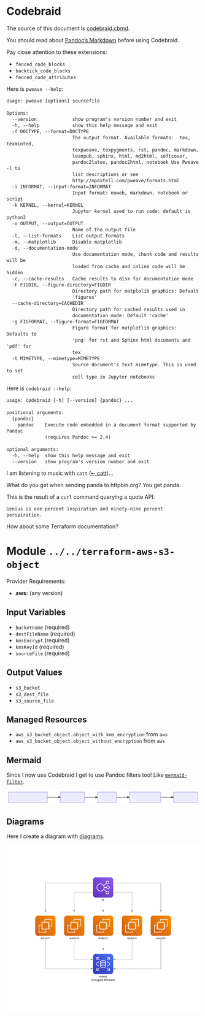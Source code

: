 # Codebraid

The source of this document is [codebraid.cbmd](./codebraid.cbmd).

You should read about [Pandoc’s
Markdown](https://pandoc.org/MANUAL.html#pandocs-markdown) before using
Codebraid.

Pay close attention to these extensions:

  - `fenced_code_blocks`
  - `backtick_code_blocks`
  - `fenced_code_attributes`

Here is `pweave --help`:

``` stdout
Usage: pweave [options] sourcefile

Options:
  --version             show program's version number and exit
  -h, --help            show this help message and exit
  -f DOCTYPE, --format=DOCTYPE
                        The output format. Available formats:  tex, texminted,
                        texpweave, texpygments, rst, pandoc, markdown,
                        leanpub, sphinx, html, md2html, softcover,
                        pandoc2latex, pandoc2html, notebook Use Pweave -l to
                        list descriptions or see
                        http://mpastell.com/pweave/formats.html
  -i INFORMAT, --input-format=INFORMAT
                        Input format: noweb, markdown, notebook or script
  -k KERNEL, --kernel=KERNEL
                        Jupyter kernel used to run code: default is python3
  -o OUTPUT, --output=OUTPUT
                        Name of the output file
  -l, --list-formats    List output formats
  -m, --matplotlib      Disable matplotlib
  -d, --documentation-mode
                        Use documentation mode, chunk code and results will be
                        loaded from cache and inline code will be hidden
  -c, --cache-results   Cache results to disk for documentation mode
  -F FIGDIR, --figure-directory=FIGDIR
                        Directory path for matplolib graphics: Default
                        'figures'
  --cache-directory=CACHEDIR
                        Directory path for cached results used in
                        documentation mode: Default 'cache'
  -g FIGFORMAT, --figure-format=FIGFORMAT
                        Figure format for matplotlib graphics: Defaults to
                        'png' for rst and Sphinx html documents and 'pdf' for
                        tex
  -t MIMETYPE, --mimetype=MIMETYPE
                        Source document's text mimetype. This is used to set
                        cell type in Jupyter notebooks
```

Here is `codebraid --help`:

``` stdout
usage: codebraid [-h] [--version] {pandoc} ...

positional arguments:
  {pandoc}
    pandoc    Execute code embedded in a document format supported by Pandoc
              (requires Pandoc >= 2.4)

optional arguments:
  -h, --help  show this help message and exit
  --version   show program's version number and exit
```

I am listening to music with `catt` ([➸
catt](https://github.com/skorokithakis/catt))…

What do you get when sending panda to httpbin.org? You get panda.

This is the result of a `curl` command querying a quote API:

``` stdout
Genius is one percent inspiration and ninety-nine percent perspiration.
```

How about some Terraform documentation?

# Module `../../terraform-aws-s3-object`

Provider Requirements:
* **aws:** (any version)

## Input Variables
* `bucketname` (required)
* `destFileName` (required)
* `kmsEncrypt` (required)
* `kmsKeyId` (required)
* `sourceFile` (required)

## Output Values
* `s3_bucket`
* `s3_dest_file`
* `s3_source_file`

## Managed Resources
* `aws_s3_bucket_object.object_with_kms_encryption` from `aws`
* `aws_s3_bucket_object.object_without_encryption` from `aws`

## Mermaid

Since I now use Codebraid I get to use Pandoc filters too\! Like
[`mermaid-filter`](https://github.com/raghur/mermaid-filter).

![](img/diagram-1.svg)

## Diagrams

Here I create a diagram with
[diagrams](https://github.com/mingrammer/diagrams).

![Grouped Workers](grouped_workers.png)
